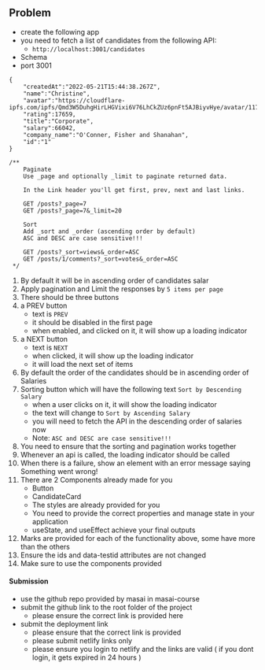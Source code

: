 ## Problem

- create the following app
- you need to fetch a list of candidates from the following API:
  - `http://localhost:3001/candidates`
- Schema
- port 3001

```
{
    "createdAt":"2022-05-21T15:44:38.267Z",
    "name":"Christine",
    "avatar":"https://cloudflare-ipfs.com/ipfs/Qmd3W5DuhgHirLHGVixi6V76LhCkZUz6pnFt5AJBiyvHye/avatar/1174.jpg",
    "rating":17659,
    "title":"Corporate",
    "salary":66042,
    "company_name":"O'Conner, Fisher and Shanahan",
    "id":"1"
}

/**
    Paginate
    Use _page and optionally _limit to paginate returned data.

    In the Link header you'll get first, prev, next and last links.

    GET /posts?_page=7
    GET /posts?_page=7&_limit=20

    Sort
    Add _sort and _order (ascending order by default)
    ASC and DESC are case sensitive!!!

    GET /posts?_sort=views&_order=ASC
    GET /posts/1/comments?_sort=votes&_order=ASC
 */

```

1. By default it will be in ascending order of candidates salar
1. Apply pagination and Limit the responses by `5 items per page`
1. There should be three buttons
1. a PREV button
   - text is `PREV`
   - it should be disabled in the first page
   - when enabled, and clicked on it, it will show up a loading indicator
1. a NEXT button
   - text is `NEXT`
   - when clicked, it will show up the loading indicator
   - it will load the next set of items
1. By default the order of the candidates should be in ascending order of Salaries
1. Sorting button which will have the following text `Sort by Descending Salary`
   - when a user clicks on it, it will show the loading indicator
   - the text will change to `Sort by Ascending Salary`
   - you will need to fetch the API in the descending order of salaries now
   - Note: `ASC and DESC are case sensitive!!!`
1. You need to ensure that the sorting and pagination works together
1. Whenever an api is called, the loading indicator should be called
1. When there is a failure, show an element with an error message saying Something went wrong!
1. There are 2 Components already made for you
   - Button
   - CandidateCard
   - The styles are already provided for you
   - You need to provide the correct properties and manage state in your application
   - useState, and useEffect achieve your final outputs
1. Marks are provided for each of the functionality above, some have more than the others
1. Ensure the ids and data-testid attributes are not changed
1. Make sure to use the components provided

#### Submission

- use the github repo provided by masai in masai-course
- submit the github link to the root folder of the project
  - please ensure the correct link is provided here
- submit the deployment link
  - please ensure that the correct link is provided
  - please submit netlify links only
  - please ensure you login to netlify and the links are valid ( if you dont login, it gets expired in 24 hours )
